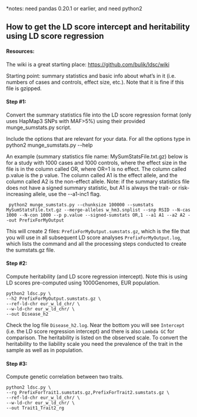 *notes: need pandas 0.20.1 or earlier, and need python2

## How to get the LD score intercept and heritability using LD score regression

#### Resources: 
The wiki is a great starting place: https://github.com/bulik/ldsc/wiki

Starting point: summary statistics and basic info about what’s in it (i.e. numbers of cases and controls, effect size, etc.). 
Note that it is fine if this file is gzipped. 

#### Step #1: 
Convert the summary statistics file into the LD score regression format (only uses HapMap3 SNPs with MAF>5%) using their provided munge_sumstats.py script.

Include the options that are relevant for your data. For all the options type in python2 munge_sumstats.py --help

An example (summary statistics file name: MySumStatsFile.txt.gz) below is for a study with 1000 cases and 1000 controls, 
where the effect size in the file is in the column called OR, where OR=1 is no effect. The column called p.value is the p value. 
The column called A1 is the effect allele, and the column called A2 is the non-effect allele. 
Note: if the summary statistics file does not have a signed summary statistic, but A1 is always the trait- or risk-increasing allele, use the --a1-inc1 flag.

``` python2 munge_sumstats.py --chunksize 100000 --sumstats MySumStatsFile.txt.gz --merge-alleles w_hm3.snplist --snp RSID --N-cas 1000 --N-con 1000 --p p.value --signed-sumstats OR,1 --a1 A1 --a2 A2 --out PrefixForMyOutput```

This will create 2 files: 
`PrefixForMyOutput.sumstats.gz`, which is the file that you will use in all subsequent LD score analyses
`PrefixForMyOutput.log`, which lists the command and all the processing steps conducted to create the sumstats.gz file.

#### Step #2: 
Compute heritability (and LD score regression intercept). Note this is using LD scores pre-computed using 1000Genomes, EUR population.

```
python2 ldsc.py \
--h2 PrefixForMyOutput.sumstats.gz \
--ref-ld-chr eur_w_ld_chr/ \
--w-ld-chr eur_w_ld_chr/ \
--out Disease_h2
```

Check the log file `Disease_h2.log`. Near the bottom you will see `Intercept` (i.e. the LD score regression intercept) and there is also `Lambda GC` for comparison.
The heritability is listed on the observed scale. To convert the heritability to the liability scale you need the prevalence of the trait in the sample as well as in population.

#### Step #3: 
Compute genetic correlation between two traits.

```
python2 ldsc.py \
--rg PrefixForTrait1.sumstats.gz,PrefixForTrait2.sumstats.gz \
--ref-ld-chr eur_w_ld_chr/ \
--w-ld-chr eur_w_ld_chr/ \
--out Trait1_Trait2_rg
```

